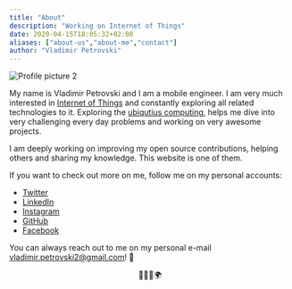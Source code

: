 ```yaml
---
title: "About"
description: "Working on Internet of Things"
date: 2020-04-15T18:05:32+02:00
aliases: ["about-us","about-me","contact"]
author: "Vladimir Petrovski"
---
```


![Profile picture 2](/images/profile.jpg)

My name is Vladimir Petrovski and I am a mobile engineer. I am very much interested in [Internet of Things](https://en.wikipedia.org/wiki/Internet_of_things) and constantly exploring all related technologies to it. Exploring the [ubiqutius computing](https://en.wikipedia.org/wiki/Ubiquitous_computing), helps me dive into very challenging every day problems and working on very awesome projects.

I am deeply working on improving my open source contributions, helping others and sharing my knowledge. This website is one of them.

If you want to check out more on me, follow me on my personal accounts:

* [Twitter](https://twitter.com/petrovskivlad)
* [LinkedIn](https://www.linkedin.com/in/vladimirpetrovski/)
* [Instagram](https://www.instagram.com/vladimir.petrovski/)
* [GitHub](https://github.com/vladimirpetrovski)
* [Facebook](https://www.facebook.com/vladimir.petrovski)

You can always reach out to me on my personal e-mail vladimir.petrovski2@gmail.com! 🍻

<div style="text-align: center;">
👨‍💻🎉🌍
</div>
